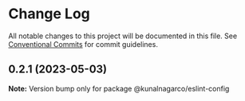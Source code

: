 # Change Log

All notable changes to this project will be documented in this file.
See [Conventional Commits](https://conventionalcommits.org) for commit guidelines.

## 0.2.1 (2023-05-03)

**Note:** Version bump only for package @kunalnagarco/eslint-config
